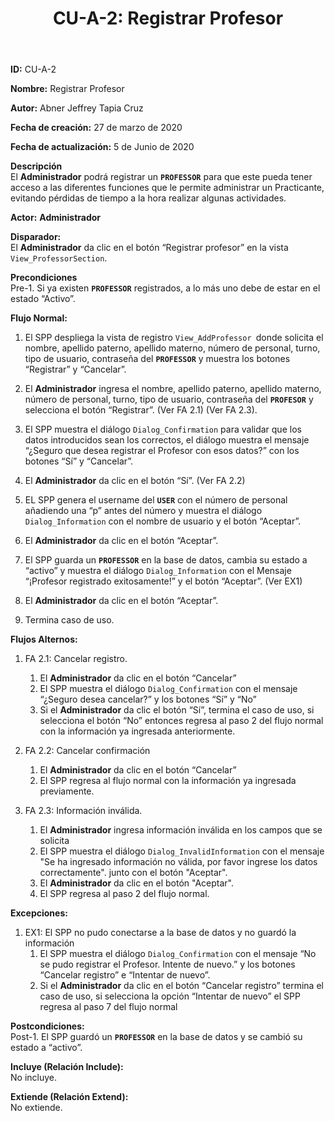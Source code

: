 ﻿---
layout: page
title: "CU-A-2: Registrar Profesor"
permalink: /design-specification/uc-descriptions/administrator/cu-a-2/
hide_hero: true
---

**ID:** CU-A-2

**Nombre:** Registrar Profesor

**Autor:** Abner Jeffrey Tapia Cruz

**Fecha de creación:** 27 de marzo de 2020

**Fecha de actualización:** 5 de Junio de 2020

**Descripción**  
El **Administrador** podrá registrar un **`PROFESSOR`** para que este pueda tener acceso a las diferentes funciones que le permite administrar un Practicante, evitando pérdidas de tiempo a la hora realizar algunas actividades.

**Actor:** **Administrador**

**Disparador:**  
El **Administrador** da clic en el botón “Registrar profesor” en la vista `View_ProfessorSection`.

**Precondiciones**  
Pre-1. Si ya existen **`PROFESSOR`** registrados, a lo más uno debe de estar en el estado “Activo”.

**Flujo Normal:**  
 1. El SPP despliega la vista de registro `View_AddProfessor `donde solicita el nombre, apellido paterno, apellido materno, número de personal, turno, tipo de usuario, contraseña del **`PROFESSOR`** y muestra los botones “Registrar” y “Cancelar”.

2. El **Administrador** ingresa el nombre, apellido paterno, apellido materno, número de personal, turno, tipo de usuario, contraseña del **`PROFESOR`** y selecciona el botón “Registrar”. (Ver FA 2.1) (Ver FA 2.3).

3. 	El SPP muestra el diálogo `Dialog_Confirmation` para validar que los datos introducidos sean los correctos, el diálogo muestra el mensaje “¿Seguro que desea registrar el Profesor con esos datos?” con los botones “Sí” y “Cancelar”.

4. El **Administrador** da clic en el botón “Sí”. (Ver FA 2.2)

5. EL SPP genera el username del **`USER`** con el número de personal añadiendo una “p” antes del número y muestra el diálogo `Dialog_Information` con el nombre de usuario y el botón “Aceptar”.

6.	El **Administrador** da clic en el botón “Aceptar”.

7.	El SPP guarda un **`PROFESSOR`** en la base de datos, cambia su estado a “activo” y muestra el diálogo `Dialog_Information` con el Mensaje “¡Profesor registrado exitosamente!” y el botón “Aceptar”. (Ver EX1)

8.	El **Administrador** da clic en el botón “Aceptar”.

9.	Termina caso de uso.
	
**Flujos Alternos:**  
1. FA 2.1: Cancelar registro.
	1. El **Administrador** da clic en el botón “Cancelar”
	2. El SPP muestra el diálogo `Dialog_Confirmation` con el mensaje “¿Seguro desea cancelar?” y los botones “Sí” y “No”
	3. Si el **Administrador** da clic el botón “Sí”, termina el caso de uso, si selecciona el botón “No” entonces regresa al paso 2 del flujo normal con la información ya ingresada anteriormente.

2. FA 2.2: Cancelar confirmación
	1. El **Administrador** da clic en el botón “Cancelar”
	2. El SPP regresa al flujo normal con la información ya ingresada previamente.

3. FA 2.3: Información inválida.
	1. El **Administrador** ingresa información inválida en los campos que se solicita
	2. El SPP muestra el diálogo `Dialog_InvalidInformation` con el mensaje "Se ha ingresado información no válida, por favor ingrese los datos correctamente". junto con el botón "Aceptar".
	3. El **Administrador** da clic en el botón "Aceptar".
	4. El SPP regresa al paso 2 del flujo normal.

**Excepciones:**  
1. EX1: El SPP no pudo conectarse a la base de datos y no guardó la información
	1.	El SPP muestra el diálogo `Dialog_Confirmation` con el mensaje “No se pudo registrar el Profesor. Intente de nuevo.” y los botones “Cancelar registro” e “Intentar de nuevo”. 
	2.	Si el **Administrador** da clic en el botón “Cancelar registro” termina el caso de uso, si selecciona la opción “Intentar de nuevo” el SPP regresa al paso 7 del flujo normal

**Postcondiciones:**  
Post-1. El SPP guardó un **`PROFESSOR`** en la base de datos y se cambió su estado a “activo”.

**Incluye (Relación Include):**  
No incluye.

**Extiende (Relación Extend):**  
No extiende.
